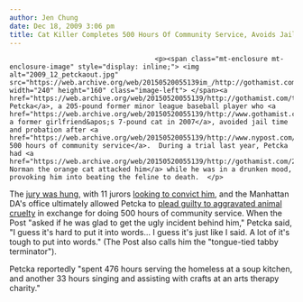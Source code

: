 ```yaml
---
author: Jen Chung
date: Dec 18, 2009 3:06 pm
title: Cat Killer Completes 500 Hours Of Community Service, Avoids Jail
---
```


	
										<p><span class="mt-enclosure mt-enclosure-image" style="display: inline;"> <img alt="2009_12_petckaout.jpg" src="https://web.archive.org/web/20150520055139im_/http://gothamist.com/2009_12_petckaout.jpg" width="240" height="160" class="image-left"> </span><a href="https://web.archive.org/web/20150520055139/http://gothamist.com/tags/josephpetcka">Joseph Petcka</a>, a 205-pound former minor league baseball player who <a href="https://web.archive.org/web/20150520055139/http://www.gothamist.com/2007/04/13/worst_person_in.php">killed a former girlfriend&apos;s 7-pound cat in 2007</a>, avoided jail time and probation after <a href="https://web.archive.org/web/20150520055139/http://www.nypost.com/p/news/local/volunteer_work_will_resolve_petcka_0HHqCoNdvHNsjPWDdw3ovO">completing 500 hours of community service</a>.  During a trial last year, Petcka had <a href="https://web.archive.org/web/20150520055139/http://gothamist.com/2008/09/20/cat_killer_7pound_cat_lunged_throwi.php">claimed Norman the orange cat attacked him</a> while he was in a drunken mood, provoking him into beating the feline to death.  </p>

<p>The <a href="https://web.archive.org/web/20150520055139/http://gothamist.com/2008/09/26/hung_jury_in_cat_killer_case.php">jury was hung</a>, with 11 jurors <a href="https://web.archive.org/web/20150520055139/http://gothamist.com/2008/09/27/juror_11_to_1_in_favor_of_convictin.php">looking to convict him</a>, and the Manhattan DA&apos;s office ultimately allowed Petcka to <a href="https://web.archive.org/web/20150520055139/http://gothamist.com/2008/12/19/cat_killer_pleads_guilty_gets_500_h.php">plead guilty to aggravated animal cruelty</a> in exchange for doing 500 hours of community service. When the Post &quot;asked if he was glad to get the ugly incident behind him,&quot; Petcka said, &quot;I guess it&apos;s hard to put it into words... I guess it&apos;s just like I said. A lot of it&apos;s tough to put into words.&quot; (The Post also calls him the &quot;tongue-tied tabby terminator&quot;).</p>

<p>Petcka reportedly &quot;spent 476 hours serving the homeless at a soup kitchen, and another 33 hours singing and assisting with crafts at an arts therapy charity.&quot; </p>					
										
									
				